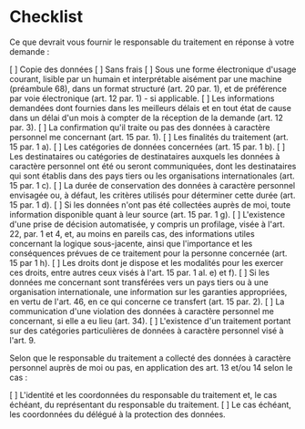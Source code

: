 # Checklist

Ce que devrait vous fournir le responsable du traitement en réponse à votre demande :

[ ] Copie des données
[ ] Sans frais
[ ] Sous une forme électronique d'usage courant, lisible par un humain et interprétable aisément par une machine (préambule 68), dans un format structuré (art. 20 par. 1), et de préférence par voie électronique (art. 12 par. 1) - si applicable.
[ ] Les informations demandées dont fournies dans les meilleurs délais et en tout état de cause dans un délai d'un mois à compter de la réception de la demande (art. 12 par. 3).
[ ] La confirmation qu'il traite ou pas des données à caractère personnel me concernant (art. 15 par. 1).
[ ] Les finalités du traitement (art. 15 par. 1 a).
[ ] Les catégories de données concernées (art. 15 par. 1 b).
[ ] Les destinataires ou catégories de destinataires auxquels les données à caractère personnel ont été ou seront communiquées, dont les destinataires qui sont établis dans des pays tiers ou les organisations internationales (art. 15 par. 1 c).
[ ] La durée de conservation des données à caractère personnel envisagée ou, à défaut, les critères utilisés pour déterminer cette durée (art. 15 par. 1 d).
[ ] Si les données n'ont pas été collectées auprès de moi, toute information disponible quant à leur source (art. 15 par. 1 g).
[ ] L'existence d'une prise de décision automatisée, y compris un profilage, visée à l'art. 22, par. 1 et 4, et, au moins en pareils cas, des informations utiles concernant la logique sous-jacente, ainsi que l'importance et les conséquences prévues de ce traitement pour la personne concernée (art. 15 par 1 h).
[ ] Les droits dont je dispose et les modalités pour les exercer ces droits, entre autres ceux visés à l'art. 15 par. 1 al. e) et f).
[ ] Si les données me concernant sont transférées vers un pays tiers ou à une organisation internationale, une information sur les garanties appropriées, en vertu de l'art. 46, en ce qui concerne ce transfert (art. 15 par. 2).
[ ] La communication d'une violation des données à caractère personnel me concernant, si elle a eu lieu (art. 34).
[ ] L'existence d'un traitement portant sur des catégories particulières de données à caractère personnel visé à l'art. 9.

Selon que le responsable du traitement a collecté des données à caractère personnel auprès de moi ou pas, en application des art. 13 et/ou 14 selon le cas :

[ ] L'identité et les coordonnées du responsable du traitement et, le cas échéant, du représentant du responsable du traitement.
[ ] Le cas échéant, les coordonnées du délégué à la protection des données.
